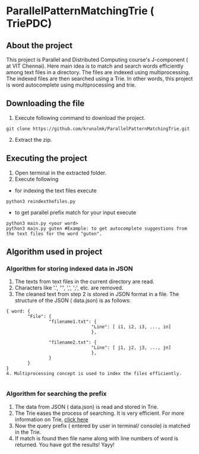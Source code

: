 # ParallelPatternMatchingTrie ( TriePDC)
## About the project
This project is Parallel and Distributed Computing course's J-component ( at VIT Chennai). Here main idea is to match and search words efficiently among text files in a directory. The files are indexed using multiprocessing. The indexed files are then searched using a Trie.
In other words, this project is word autocomplete using multiprocessing and trie.

## Downloading the file
1. Execute following command to download the project.
```
git clone https://github.com/krunalmk/ParallelPatternMatchingTrie.git
```
2. Extract the zip.

## Executing the project
1. Open terminal in the extracted folder.
2. Execute following
- for indexing the text files execute 
```
python3 reindexthefiles.py
```
- to get parallel prefix match for your input execute
```
python3 main.py <your word>
python3 main.py guten #Example: to get autocomplete suggestions from the text files for the word "guten".
```
## Algorithm used in project
### Algorithm for storing indexed data in JSON
1. The texts from text files in the current directory are read. 
2. Characters like '.', '\'', ',', ';', etc. are removed.
3. The cleaned text from step 2 is stored in JSON format in a file. The structure of the JSON ( data.json) is as follows:
```
{ word: {
        "File": {
                "filename1.txt": {
                                "Line": [ i1, i2, i3, ..., in]
                                },

                "filename2.txt": {
                                "Line": [ j1, j2, j3, ..., jn]
                                },
                }
        }
}
4. Multiprocessing concept is used to index the files efficiently.
                                    
```
### Algorithm for searching the prefix
1. The data from JSON ( data.json) is read and stored in Trie.
2. The Trie eases the process of searching. It is very efficient. For more information on Trie, [click here](https://en.wikipedia.org/wiki/Trie)
3. Now the query prefix ( entered by user in terminal/ console) is matched in the Trie. 
4. If match is found then file name along with line numbers of word is returned. You have got the results! Yayy!
